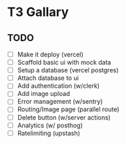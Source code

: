 # T3 Gallary

## TODO

- [ ] Make it deploy (vercel)
- [ ] Scaffold basic ui with mock data
- [ ] Setup a database (vercel postgres)
- [ ] Attach database to ui
- [ ] Add authentication (w/clerk)
- [ ] Add image upload
- [ ] Error management (w/sentry)
- [ ] Routing/Image page (parallel route)
- [ ] Delete button (w/server actions)
- [ ] Analytics (w/ posthog)
- [ ] Ratelimiting (upstash)
